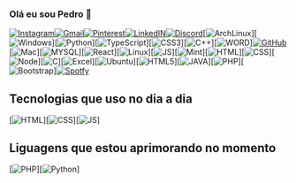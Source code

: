 ### Olá eu sou Pedro 👋

[![Instagram](https://img.shields.io/badge/Instagram-E4405F?style=for-the-badge&logo=instagram&logoColor=white)](https://www.instagram.com/pedromatheus2117/)[![Gmail](https://img.shields.io/badge/Gmail-D14836?style=for-the-badge&logo=gmail&logoColor=white)](pmpedrolima@gmail.com)[![Pinterest](https://img.shields.io/badge/Pinterest-%23E60023.svg?&style=for-the-badge&logo=Pinterest&logoColor=white)](https://br.pinterest.com/pmpedrolima/)[![LinkedIN](https://img.shields.io/badge/LinkedIn-0077B5?style=for-the-badge&logo=linkedin&logoColor=white)](https://www.linkedin.com/in/pedrolima21/)[![Discord](https://img.shields.io/badge/Discord-7289DA?style=for-the-badge&logo=discord&logoColor=white)](https://discord.com/channels/@me)[![ArchLinux](https://img.shields.io/badge/Artix_Linux-10A0CC?style=for-the-badge&logo=artix-linux&logoColor=white)][![Windows](https://img.shields.io/badge/Windows-0078D6?style=for-the-badge&logo=windows&logoColor=white)][![Python](https://img.shields.io/badge/Python-3776AB?style=for-the-badge&logo=python&logoColor=white)][![TypeScript](https://img.shields.io/badge/TypeScript-007ACC?style=for-the-badge&logo=typescript&logoColor=white)][![CSS3](https://img.shields.io/badge/CSS3-1572B6?style=for-the-badge&logo=css3&logoColor=white)][![C++](https://img.shields.io/badge/C%2B%2B-00599C?style=for-the-badge&logo=c%2B%2B&logoColor=white)][![WORD](https://img.shields.io/badge/Microsoft_Word-2B579A?style=for-the-badge&logo=microsoft-word&logoColor=white)][![GitHub](https://img.shields.io/badge/GitHub-100000?style=for-the-badge&logo=github&logoColor=white)](https://github.com/pedrojoop)[![Mac](https://img.shields.io/badge/mac%20os-000000?style=for-the-badge&logo=apple&logoColor=white)][![MYSQL](https://img.shields.io/badge/MySQL-00000F?style=for-the-badge&logo=mysql&logoColor=white)][![React](https://img.shields.io/badge/React_Native-20232A?style=for-the-badge&logo=react&logoColor=61DAFB)][![Linux](https://img.shields.io/badge/Linux-FCC624?style=for-the-badge&logo=linux&logoColor=black)][![JS](https://img.shields.io/badge/JavaScript-F7DF1E?style=for-the-badge&logo=javascript&logoColor=black)][![Mint](https://img.shields.io/badge/Linux_Mint-87CF3E?style=for-the-badge&logo=linux-mint&logoColor=white)][![HTML](https://img.shields.io/badge/HTML-239120?style=for-the-badge&logo=html5&logoColor=white)][![CSS](https://img.shields.io/badge/CSS-239120?&style=for-the-badge&logo=css3&logoColor=white)][![Node](https://img.shields.io/badge/Node.js-43853D?style=for-the-badge&logo=node.js&logoColor=white)][![C](https://img.shields.io/badge/C%23-239120?style=for-the-badge&logo=c-sharp&logoColor=white)][![Excel](https://img.shields.io/badge/Microsoft_Excel-217346?style=for-the-badge&logo=microsoft-excel&logoColor=white)][![Ubuntu](https://img.shields.io/badge/Ubuntu-E95420?style=for-the-badge&logo=ubuntu&logoColor=white)][![HTML5](https://img.shields.io/badge/HTML5-E34F26?style=for-the-badge&logo=html5&logoColor=white)][![JAVA](https://img.shields.io/badge/Java-ED8B00?style=for-the-badge&logo=java&logoColor=white)][![PHP](https://img.shields.io/badge/PHP-777BB4?style=for-the-badge&logo=php&logoColor=white)][![Bootstrap](https://img.shields.io/badge/Bootstrap-563D7C?style=for-the-badge&logo=bootstrap&logoColor=white)][![Spotfy](https://img.shields.io/badge/Spotify-1ED760?&style=for-the-badge&logo=spotify&logoColor=white)](https://open.spotify.com/user/fnslfhou7vzi5sy8obm4a537v)



## Tecnologias que uso no dia a dia


[![HTML](https://img.shields.io/badge/HTML-239120?style=for-the-badge&logo=html5&logoColor=white)][![CSS](https://img.shields.io/badge/CSS-239120?&style=for-the-badge&logo=css3&logoColor=white)][![JS](https://img.shields.io/badge/JavaScript-F7DF1E?style=for-the-badge&logo=javascript&logoColor=black)]

## Liguagens que estou aprimorando no momento


[![PHP](https://img.shields.io/badge/PHP-777BB4?style=for-the-badge&logo=php&logoColor=white)][![Python](https://img.shields.io/badge/Python-3776AB?style=for-the-badge&logo=python&logoColor=white)]
